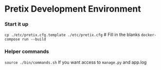 # Pretix Development Environment

### Start it up
`cp ./etc/pretix.cfg.template ./etc/pretix.cfg` # Fill in the blanks
`docker-compose run --build` 

### Helper commands
`source ./bin/commands.sh` If you want access to `manage.py` and app.log